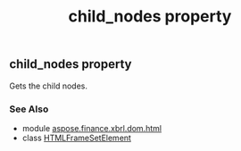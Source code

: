 ﻿---
title: child_nodes property
second_title: Aspose.Finance for Python via .NET API References
description: 
type: docs
weight: 230
url: /python-net/aspose.finance.xbrl.dom.html/htmlframesetelement/child_nodes/
is_root: false
---

## child_nodes property


Gets the child nodes.

### See Also
* module [aspose.finance.xbrl.dom.html](../../)
* class [HTMLFrameSetElement](/finance/python-net/aspose.finance.xbrl.dom.html/htmlframesetelement)
